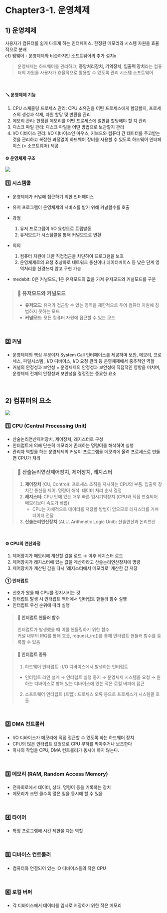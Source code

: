 # Chapter3-1. 운영체제

## 1) 운영체제
사용자가 컴퓨터를 쉽게 다루게 하는 인터페이스. 한정된 메모리와 시스템 자원을 효율적으로 분배 <br>
cf) 펌웨어 - 운영체제와 비슷하지만 소프트웨어의 추가 설치x

> 운영체제는 하드웨어를 관리하고, 
> **중앙처리장치, 기억장치, 입출력 장치**라는 컴퓨터의 자원을 사용자가 효율적으로 활용할 수 있도록 관리 시스템 소프트웨어

<br>

#### 🪛 운영체제 기능
  1) CPU 스케줄링 프로세스 관리: CPU 소유권을 어떤 프로세스에게 할당할지, 프로세스의 생성과 삭제, 자원 할당 및 반환을 관리
  2) 메모리 관리: 한정된 메모리를 어떤 프로세스에 얼만큼 할당해야 할 지 관리
  3) 디스크 파일 관리: 디스크 파일을 어떤 방법으로 보관할지 관리
  4) I/O 디바이스 관리: I/O 디바이스인 마우스, 키보드와 컴퓨터 간 데이터를 주고받는 것을 관리하고 복잡한 과정없이 하드웨어 장비를 사용할 수 있도록 하드웨어 인터페이스 (= 소프트웨어) 제공

#### ⚙️ 운영체제 구조
<img src="https://img1.daumcdn.net/thumb/R960x0/?scode=mtistory2&fname=https%3A%2F%2Fblog.kakaocdn.net%2Fdn%2FciECgP%2FbtsrcqRVXJV%2Fufrztt3iEKGrM61O5xpo0k%2Fimg.png">

<br>

### 1️⃣ 시스템콜
* 운영체제가 커널에 접근하기 위한 인터페이스
* 유저 프로그램이 운영체제의 서비스를 받기 위해 커널함수를 호출

* 과정
  1) 유저 프로그램이 I/O 요청으로 트랩발동
  2) 유저모드가 시스템콜을 통해 커널모드로 변환
* 의의
  1) 컴퓨터 자원에 대한 직접접근을 차단하여 프로그램을 보호
  2) 운영체제로의 요청 추상화로 네트워크 통신이나 데이터베이스 등 낮은 단계 영역처리를 신경쓰지 않고 구현 가능
* medebit: 0은 커널모드, 1은 유저모드의 값을 가져 유저모드와 커널모드를 구분

> ### 📢 유저모드와 커널모드
> * **유저모드**: 유저가 접근할 수 있는 영역을 제한적으로 두어 컴퓨터 자원에 침범하지 못하는 모드
> * **커널모드**: 모든 컴퓨터 자원에 접근할 수 있는 모드

<br>

### 2️⃣ 커널
* 운영체제의 핵심 부분이자 System Call 인터페이스를 제공하며 보안, 메모리, 프로세스, 파일시스템 , I/O 디바이스, I/O 요청 관리 등 운영체제에서 중추적인 역할
* 커널의 안정성과 보안성 = 운영체제의 안정성과 보안성에 직접적인 영향을 미치며, 운영체제 전체의 안정성과 보안성을 결정짓는 중요한 요소

<br>

## 2) 컴퓨터의 요소
<img src="https://blog.kakaocdn.net/dn/bXw6ma/btrXml8rJpk/kPMcLzvUDDzN4puNc8krJk/img.jpg">

### 1️⃣ CPU (Central Processing Unit)
* 산술논리연산제어장치, 제어장치, 레지스터로 구성
* 인터럽트에 의해 단순히 메모리에 존재하는 명령어를 해석하여 실행
* 관리자 역할을 하는 운영체제의 커널이 프로그램을 메모리에 올려 프로세스로 만들면 CPU가 처리

> ### 📢 산술논리연산제어장치, 제어장치, 레지스터
> 1) **제어장치** (CU, Control): 프로세스 조직을 지시하는 CPU의 부품. 입출력 장치간 통신을 제어. 명령어 해석. 데이터 처리 순서 결정
> 2) **레지스터**: CPU 안에 있는 매우 빠른 임시기억장치 (CPU와 직접 연결되어 메모리보다 속도가 빠름)
>    * CPU는 자체적으로 데이터를 저장할 방법이 없으므로 레지스터를 거쳐 데이터 전달
> 3) **산술논리연산장치** (ALU, Arithmetic Logic Unit): 산술연산과 논리연산

<br>

#### ⚙️ CPU의 연산과정
1) 제어장치가 메모리에 계산할 값을 로드 → 이후 레지스터 로드
2) 제어장치가 레지스터에 있는 값을 계산하라고 산술논리연산장치에 명령
3) 제어장치가 계산된 값을 다시 '레지스터에서 메모리로' 계산한 값 저장

#### ① 인터럽트
* 신호가 왔을 때 CPU를 정지시키는 것
* 인터럽트 발생 시 인터럽트 백터에서 인터럽트 핸들러 함수 실행
* 인터럽트 우선 순위에 따라 실행

> #### 📢 인터럽트 핸들러 함수
> 인터럽트가 발생했을 때 이를 핸들링하기 위한 함수 <br>
> 커널 내부의 IRQ를 통해 호출, request_irq()를 통해 인터럽트 핸들러 함수를 등록할 수 있음

> #### 📢 인터럽트 종류
> 1) 하드웨어 인터럽트 : I/O 디바이스에서 발생하는 인터럽트
>   * 인터럽트 라인 설계 → 인터럽트 실행 중지 → 운영체제 시스템콜 요청 → 원하는 디바이스로 향해 있는 디바이스에 있는 작은 로컬 버퍼에 접근
> 2) 소프트웨어 인터럽트 (트랩): 프로세스 오류 등으로 프로세스가 시스템콜 호출

<br>

### 2️⃣ DMA 컨트롤러
* I/O 디바이스가 메모리에 직접 접근할 수 있도록 하는 하드웨어 장치
* CPU의 많은 인터럽트 요청으로 CPU 부하를 막아주거나 보조한다
* 하나의 작업을 CPU, DMA 컨트롤러가 동시에 하지 않는다.

<br>

### 3️⃣ 메모리 (RAM, Random Access Memory)
* 전자회로에서 데이터, 상태, 명령어 등을 기록하는 장치
* 메모리가 크면 클수록 많은 일을 동시에 할 수 있음

<br>

### 4️⃣ 타이머
* 특정 프로그램에 시간 제한을 다는 역할

<br>

### 5️⃣ 디바이스 컨트롤러
* 컴퓨터와 연결되어 있는 IO 디바이스들의 작은 CPU

<br>

### 6️⃣ 로컬 버퍼
* 각 디바이스에서 데이터를 임시로 저장하기 위한 작은 메모리

